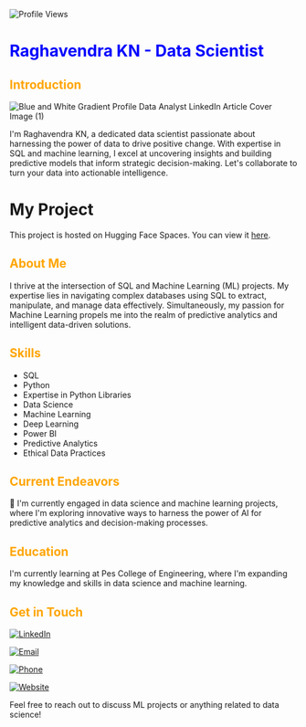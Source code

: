 ![Profile Views](https://komarev.com/ghpvc/?username=Raghavendra0827&color=brightgreen)

# <span style="color:blue">Raghavendra KN - Data Scientist</span>

## <span style="color:orange">Introduction</span>

![Blue and White Gradient Profile Data Analyst LinkedIn Article Cover Image (1)](https://github.com/Raghavendra0827/Raghavendra0827/assets/135142090/5f484961-d9ae-4648-a845-4a306a088a8a)

I'm Raghavendra KN, a dedicated data scientist passionate about harnessing the power of data to drive positive change. With expertise in SQL and machine learning, I excel at uncovering insights and building predictive models that inform strategic decision-making. Let's collaborate to turn your data into actionable intelligence.

# My Project

This project is hosted on Hugging Face Spaces. You can view it [here](https://huggingface.co/spaces/Raghavendra0827/Projects).



## <span style="color:orange">About Me</span>
I thrive at the intersection of SQL and Machine Learning (ML) projects. My expertise lies in navigating complex databases using SQL to extract, manipulate, and manage data effectively. Simultaneously, my passion for Machine Learning propels me into the realm of predictive analytics and intelligent data-driven solutions.

## <span style="color:orange">Skills</span>
- SQL
- Python
- Expertise in Python Libraries
- Data Science
- Machine Learning
- Deep Learning
- Power BI
- Predictive Analytics
- Ethical Data Practices

## <span style="color:orange">Current Endeavors</span>
🔭 I'm currently engaged in data science and machine learning projects, where I'm exploring innovative ways to harness the power of AI for predictive analytics and decision-making processes.

## <span style="color:orange">Education</span>
I'm currently learning at Pes College of Engineering, where I'm expanding my knowledge and skills in data science and machine learning.

## <span style="color:orange">Get in Touch</span>
[![LinkedIn](https://img.shields.io/badge/LinkedIn-0077B5?style=for-the-badge&logo=linkedin&logoColor=white)](www.linkedin.com/in/raghavendra-k-n-612553250)

[![Email](https://img.shields.io/badge/Email-raghavendrakn076%40gmail.com-ff69b4?style=for-the-badge&logo=gmail&logoColor=white)](mailto:raghavendrakn076@gmail.com)

[![Phone](https://img.shields.io/badge/Phone-%2B91%209353888374-ff69b4?style=for-the-badge&logo=phone&logoColor=white)](tel:+919353888374)

[![Website](https://img.shields.io/badge/Website-www.raghavendraportfolio.com-ff69b4?style=for-the-badge&logo=wordpress&logoColor=white)](https://www.raghavendraportfolio.com)

Feel free to reach out to discuss ML projects or anything related to data science!
